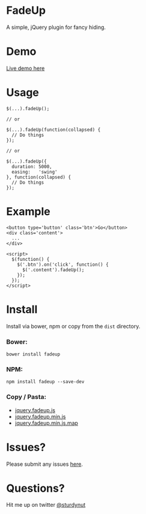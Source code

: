 # FadeUp
A simple, jQuery plugin for fancy hiding.

# Demo
[Live demo here](http://fadeup.herokuapp.com/)

# Usage

    $(...).fadeUp();

    // or

    $(...).fadeUp(function(collapsed) {
      // Do things
    });

    // or

    $(...).fadeUp({
      duration: 5000,
      easing:   'swing'
    }, function(collapsed) {
      // Do things
    });

# Example
    <button type='button' class='btn'>Go</button>
    <div class='content'>
      ...
    </div>

    <script>
      $(function() {
        $('.btn').on('click', function() {
          $('.content').fadeUp();
        });
      });
    </script>

# Install
Install via bower, npm or copy from the `dist` directory.

### Bower:

    bower install fadeup

### NPM:

    npm install fadeup --save-dev

### Copy / Pasta:

* [jquery.fadeup.js](https://github.com/sturdynut/fadeUp/raw/master/dist/jquery.fadeup.js)
* [jquery.fadeup.min.js](https://github.com/sturdynut/fadeUp/raw/master/dist/jquery.fadeup.min.js)
* [jquery.fadeup.min.js.map](https://github.com/sturdynut/fadeUp/raw/master/dist/jquery.fadeup.min.js.map)

# Issues?
Please submit any issues [here](https://github.com/sturdynut/fadeUp/issues).

# Questions?
Hit me up on twitter [@sturdynut](https://twitter.com/sturdynut)
